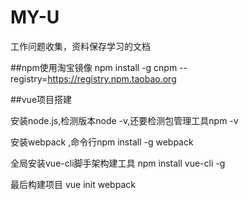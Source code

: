 # MY-U
工作问题收集，资料保存学习的文档

##npm使用淘宝镜像
npm install -g cnpm --registry=https://registry.npm.taobao.org

##vue项目搭建

安装node.js,检测版本node -v,还要检测包管理工具npm -v

安装webpack ,命令行npm install -g webpack

全局安装vue-cli脚手架构建工具 npm install vue-cli -g
 
最后构建项目 vue init webpack <my-project>
